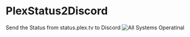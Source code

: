 # PlexStatus2Discord
Send the Status from status.plex.tv to Discord
![All Systems Operatinal](https://i.imgur.com/qDoA7oY.png)
